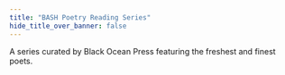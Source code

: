 ```yaml
---
title: "BASH Poetry Reading Series"
hide_title_over_banner: false
---
```

A series curated by Black Ocean Press featuring the freshest and finest poets.
